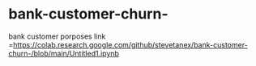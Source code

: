 # bank-customer-churn-
 bank customer porposes
link =https://colab.research.google.com/github/stevetanex/bank-customer-churn-/blob/main/Untitled1.ipynb
